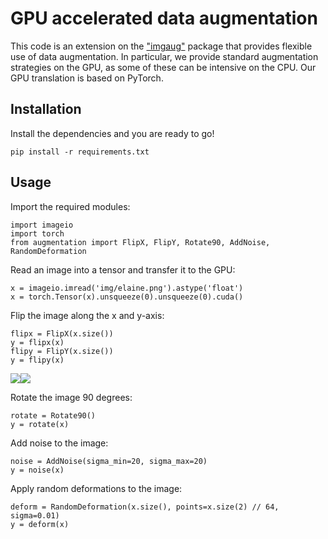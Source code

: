 # GPU accelerated data augmentation

This code is an extension on the ["imgaug"](https://github.com/aleju/imgaug) package that provides flexible use of data augmentation. In particular, we provide standard augmentation strategies on the GPU, as some of these can be intensive on the CPU. Our GPU translation is based on PyTorch. 

## Installation
Install the dependencies and you are ready to go! 
<pre><code>pip install -r requirements.txt</code></pre>

## Usage
Import the required modules:
<pre><code>import imageio
import torch
from augmentation import FlipX, FlipY, Rotate90, AddNoise, RandomDeformation</code></pre>

Read an image into a tensor and transfer it to the GPU:
<pre><code>x = imageio.imread('img/elaine.png').astype('float')
x = torch.Tensor(x).unsqueeze(0).unsqueeze(0).cuda()</code></pre>

Flip the image along the x and y-axis: 
<pre><code>flipx = FlipX(x.size())
y = flipx(x)
flipy = FlipY(x.size())
y = flipy(x)</code></pre>
<img src="https://github.com/JorisRoels/augmentation/blob/master/img/elaine_flipx.png width=256 height=256"><img src="https://github.com/JorisRoels/augmentation/blob/master/img/elaine_flipy.png width=256 height=256">

Rotate the image 90 degrees: 
<pre><code>rotate = Rotate90()
y = rotate(x)</code></pre>

Add noise to the image:
<pre><code>noise = AddNoise(sigma_min=20, sigma_max=20)
y = noise(x)</code></pre>

Apply random deformations to the image: 
<pre><code>deform = RandomDeformation(x.size(), points=x.size(2) // 64, sigma=0.01)
y = deform(x)</code></pre>
